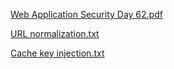 [Web Application Security Day 62.pdf](https://github.com/fengsujie/Web-Application-Security-Day-62/files/9866397/Web.Application.Security.Day.62.pdf)



[URL normalization.txt](https://github.com/fengsujie/Web-Application-Security-Day-62/files/9866398/URL.normalization.txt)



[Cache key injection.txt](https://github.com/fengsujie/Web-Application-Security-Day-62/files/9866399/Cache.key.injection.txt)
